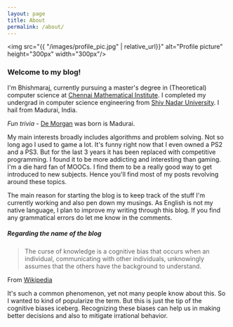 ```yaml
---
layout: page
title: About
permalink: /about/
---
```


<img src="{{ "/images/profile_pic.jpg" | relative_url}}" alt="Profile picture" height="300px" width="300px"/>

### Welcome to my blog! 

I'm Bhishmaraj, currently pursuing a master's degree in (Theoretical) computer science at [Chennai Mathematical Institute](https://www.cmi.ac.in/people/student-profile.php?id=bhishma). I completed my undergrad in computer science engineering from [Shiv Nadar University](https://snu.edu.in/). I hail from Madurai, India. 

_Fun trivia_ - [De Morgan](https://en.wikipedia.org/wiki/Augustus_De_Morgan#Childhood) was born is Madurai. 

My main interests broadly includes algorithms and problem solving. Not so long ago I used to game a lot. It's funny right now that I even owned a PS2 and a PS3. But for the last 3 years it has been replaced with competitive programming. I found it to be more addicting and interesting than gaming. I'm a die hard fan of MOOCs. I find them to be a really good way to get introduced to new subjects. Hence you'll find most of my posts revolving around these topics. 

The main reason for starting the blog is to keep track of the stuff I'm currently working and also pen down my musings. As English is not my native language, I plan to improve my writing through this blog. If you find any grammatical errors do let me know in the comments.



##### Regarding the name of the blog  

>The curse of knowledge is a cognitive bias that occurs when an individual, communicating with other individuals, unknowingly assumes that the others have the background to understand.

From [Wikipedia](https://en.wikipedia.org/wiki/Curse_of_knowledge)

It's such a common phenomenon, yet not many people know about this. So I wanted to kind of popularize the term. But this is just the tip of the cognitive biases iceberg. Recognizing these biases can help us in making better decisions and also to mitigate irrational behavior.  




